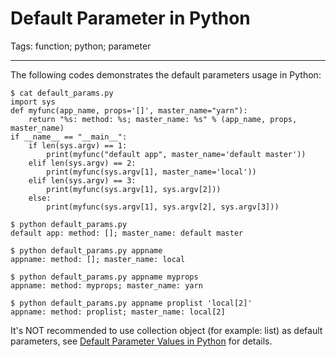 # Default Parameter in Python
Tags: function; python; parameter

------

The following codes demonstrates the default parameters usage in Python:
```
$ cat default_params.py
import sys
def myfunc(app_name, props='[]', master_name="yarn"):
    return "%s: method: %s; master_name: %s" % (app_name, props, master_name)
if __name__ == "__main__":
    if len(sys.argv) == 1:
        print(myfunc("default app", master_name='default master'))
    elif len(sys.argv) == 2:
        print(myfunc(sys.argv[1], master_name='local'))
    elif len(sys.argv) == 3:
        print(myfunc(sys.argv[1], sys.argv[2]))
    else:
        print(myfunc(sys.argv[1], sys.argv[2], sys.argv[3]))

$ python default_params.py
default app: method: []; master_name: default master

$ python default_params.py appname
appname: method: []; master_name: local

$ python default_params.py appname myprops
appname: method: myprops; master_name: yarn

$ python default_params.py appname proplist 'local[2]'
appname: method: proplist; master_name: local[2]
```

It's NOT recommended to use collection object (for example: list) as default
parameters, see [Default Parameter Values in Python](http://effbot.org/zone/default-values.htm)
for details.
